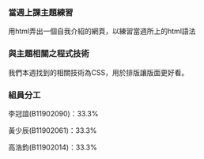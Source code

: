 ### 當週上課主題練習
用html弄出一個自我介紹的網頁，以練習當週所上的html語法
### 與主題相關之程式技術
我們本週找到的相關技術為CSS，用於排版讓版面更好看。
### 組員分工
李冠誼(B11902090)：33.3%

黃少辰(B11902061)：33.3%

高浩鈞(B11902014)：33.3%